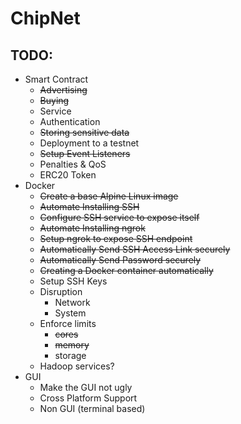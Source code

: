 # ChipNet

## TODO:

- Smart Contract
    - ~~Advertising~~
    - ~~Buying~~
    - Service
    - Authentication
    - ~~Storing sensitive data~~
    - Deployment to a testnet
    - ~~Setup Event Listeners~~
    - Penalties & QoS
    - ERC20 Token
- Docker
    - ~~Create a base Alpine Linux image~~
    - ~~Automate Installing SSH~~
    - ~~Configure SSH service to expose itself~~
    - ~~Automate Installing ngrok~~
    - ~~Setup ngrok to expose SSH endpoint~~
    - ~~Automatically Send SSH Access Link securely~~
    - ~~Automatically Send Password securely~~
    - ~~Creating a Docker container automatically~~
    - Setup SSH Keys
    - Disruption
        - Network
        - System
    - Enforce limits
        - ~~cores~~
        - ~~memory~~
        - storage
    - Hadoop services?
- GUI
    - Make the GUI not ugly
    - Cross Platform Support
    - Non GUI (terminal based)
